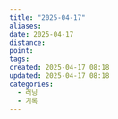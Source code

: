 ```yaml
---
title: "2025-04-17"
aliases:
date: 2025-04-17
distance:
point:
tags:
created: 2025-04-17 08:18
updated: 2025-04-17 08:18
categories:
  - 러닝
  - 기록
---
```

